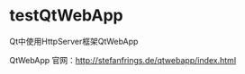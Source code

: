 # testQtWebApp
Qt中使用HttpServer框架QtWebApp   

QtWebApp  官网：http://stefanfrings.de/qtwebapp/index.html
